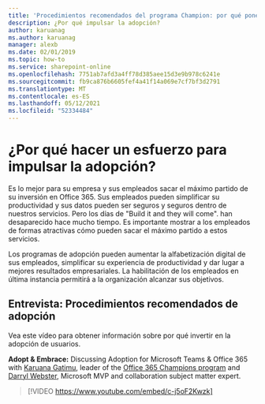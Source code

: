 ```yaml
---
title: 'Procedimientos recomendados del programa Champion: por qué poner el esfuerzo en impulsar la adopción'
description: ¿Por qué impulsar la adopción?
author: karuanag
ms.author: karuanag
manager: alexb
ms.date: 02/01/2019
ms.topic: how-to
ms.service: sharepoint-online
ms.openlocfilehash: 7751ab7afd3a4ff78d385aee15d3e9b978c6241e
ms.sourcegitcommit: fb9ca876b6605fef4a41f14a069e7cf7bf3d2791
ms.translationtype: MT
ms.contentlocale: es-ES
ms.lasthandoff: 05/12/2021
ms.locfileid: "52334484"
---
```

# <a name="why-put-effort-into-driving-adoption"></a>¿Por qué hacer un esfuerzo para impulsar la adopción?  

Es lo mejor para su empresa y sus empleados sacar el máximo partido de su inversión en Office 365.  Sus empleados pueden simplificar su productividad y sus datos pueden ser seguros y seguros dentro de nuestros servicios.  Pero los días de "Build it and they will come". han desaparecido hace mucho tiempo.  Es importante mostrar a los empleados de formas atractivas cómo pueden sacar el máximo partido a estos servicios.

Los programas de adopción pueden aumentar la alfabetización digital de sus empleados, simplificar su experiencia de productividad y dar lugar a mejores resultados empresariales. La habilitación de los empleados en última instancia permitirá a la organización alcanzar sus objetivos. 

## <a name="interview-adoption-best-practices"></a>Entrevista: Procedimientos recomendados de adopción

Vea este vídeo para obtener información sobre por qué invertir en la adopción de usuarios.  

**Adopt & Embrace:** Discussing Adoption for Microsoft Teams & Office 365 with [Karuana Gatimu](https://linkedin.com/in/karuanagatimu), leader of the [Office 365 Champions program](https://aka.ms/O365Champions) and [Darryl Webster](https://webster.net.nz/), Microsoft MVP and collaboration subject matter expert. 

> [!VIDEO https://www.youtube.com/embed/c-j5oF2Kwzk]

